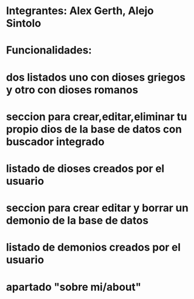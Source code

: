 # Integrantes: Alex Gerth, Alejo Sintolo
# Funcionalidades: 
# dos listados uno con dioses griegos y otro con dioses romanos
# seccion para crear,editar,eliminar tu propio dios de la base de datos con buscador integrado
# listado de dioses creados por el usuario
# seccion para crear editar y borrar un demonio de la base de datos
# listado de demonios creados por el usuario
# apartado "sobre mi/about"